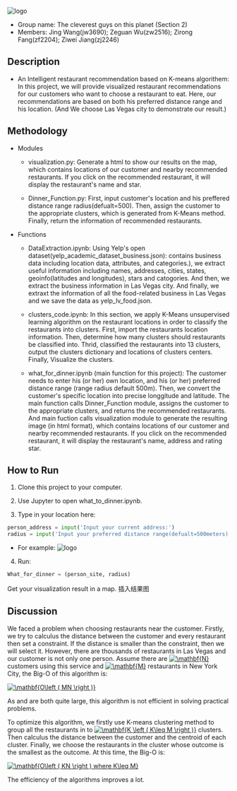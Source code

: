 ![logo](https://raw.githubusercontent.com/rachelzirongfang/WhatForDinner/master/img-storage/logo1.png)

* Group name: The cleverest guys on this planet (Section 2)
* Members: Jing Wang(jw3690); Zeguan Wu(zw2516); Zirong Fang(zf2204); Ziwei Jiang(zj2246)

## Description

* An Intelligent restaurant recommendation based on K-means algorithem: In this project, we will provide visualized restaurant recommendations for our customers who want to choose a restaurant to eat. Here, our recommendations are based on both his preferred distance range and his location. (And We choose Las Vegas city to demonstrate our result.)

## Methodology

* Modules

   - visualization.py: Generate a html to show our results on the map, which contains locations of our customer and nearby recommended restaurants. If you click on the recommended restaurant, it will display the restaurant's name and star.

   - Dinner_Function.py: First, input customer's location and his preffered distance range radius(defualt=500). Then, assign the customer to the appropriate clusters, which is generated from K-Means method. Finally, return the information of recommended restaurants.

* Functions

   - DataExtraction.ipynb: Using Yelp's open dataset(yelp_academic_dataset_business.json): contains business data including location data, attributes, and categories.), we extract useful information including names, addresses, cities, states, geoinfo(latitudes and longitudes), stars and catogories. And then, we extract the business information in Las Vegas city. And finally, we extraxt the information of all the food-related business in Las Vegas and we save the data as yelp_lv_food.json.

   - clusters_code.ipynb: In this section, we apply K-Means unsupervised learning algorithm on the restaurant locations in order to classify the restaurants into clusters. First, import the restaurants location information. Then, determine how many clusters should restaurants be classified into. Thrid, classified the restaurants into 13 clusters, output the clusters dictionary and locations of clusters centers. Finally, Visualize the clusters.

   - what_for_dinner.ipynb (main function for this project): The customer needs to enter his (or her) own location, and his (or her) preferred distance range (range radius default 500m). Then, we convert the customer's specific location into precise longgitude and latitude. The main function calls Dinner_Function module, assigns the customer to the appropriate clusters, and returns the recommended restaurants. And main fuction calls visualization module to generate the resulting image (in html format), which contains locations of our customer and nearby recommended restaurants. If you click on the recommended restaurant, it will display the restaurant's name, address and rating star.

## How to Run

1. Clone this project to your computer.

2. Use Jupyter to open what_to_dinner.ipynb.

3. Type in your location here:
```python
person_address = input('Input your current address:')
radius = input('Input your preferred distance range(defualt=500meters):')
```
  - For example:
![logo](https://raw.githubusercontent.com/rachelzirongfang/WhatForDinner/master/img-storage/input.png)

4. Run:
```python
What_for_dinner = (person_site, radius)
```
Get your visualization result in a map.
插入结果图

## Discussion

We faced a problem when choosing restaurants near the customer. Firstly, we try to calculus the distance between the customer and every restaurant then set a constraint. If the distance is smaller than the constraint, then we will select it. However, there are thousands of restaurants in Las Vegas and our customer is not only one person. Assume there are <a href="https://www.codecogs.com/eqnedit.php?latex=\dpi{150}&space;\mathbf{N}" target="_blank"><img src="https://latex.codecogs.com/gif.latex?\dpi{150}&space;\mathbf{N}" title="\mathbf{N}" /></a> customers using this service and <a href="https://www.codecogs.com/eqnedit.php?latex=\dpi{150}&space;\mathbf{M}" target="_blank"><img src="https://latex.codecogs.com/gif.latex?\dpi{150}&space;\mathbf{M}" title="\mathbf{M}" /></a> restaurants in New York City, the Big-O of this algorithm is:

<a href="https://www.codecogs.com/eqnedit.php?latex=\dpi{150}&space;\mathbf{O\left&space;(&space;MN&space;\right&space;)}" target="_blank"><img src="https://latex.codecogs.com/gif.latex?\dpi{150}&space;\mathbf{O\left&space;(&space;MN&space;\right&space;)}" title="\mathbf{O\left ( MN \right )}" /></a>

As  and  are both quite large, this algorithm is not efficient in solving practical problems.

To optimize this algorithm, we firstly use K-means clustering method to group all the restaurants in to <a href="https://www.codecogs.com/eqnedit.php?latex=\dpi{150}&space;\mathbf{K&space;\left&space;(&space;K\leq&space;M&space;\right&space;)}" target="_blank"><img src="https://latex.codecogs.com/gif.latex?\dpi{150}&space;\mathbf{K&space;\left&space;(&space;K\leq&space;M&space;\right&space;)}" title="\mathbf{K \left ( K\leq M \right )}" /></a> clusters. Then calculus the distance between the customer and the centroid of each cluster. Finally, we choose the restaurants in the cluster whose outcome is the smallest as the outcome. At this time, the Big-O is:

<a href="https://www.codecogs.com/eqnedit.php?latex=\dpi{150}&space;\bg_white&space;\mathbf{O\left&space;(&space;KN&space;\right&space;)&space;where&space;K\leq&space;M}" target="_blank"><img src="https://latex.codecogs.com/gif.latex?\dpi{150}&space;\bg_white&space;\mathbf{O\left&space;(&space;KN&space;\right&space;)&space;where&space;K\leq&space;M}" title="\mathbf{O\left ( KN \right ) where K\leq M}" /></a>

The efficiency of the algorithms improves a lot.
